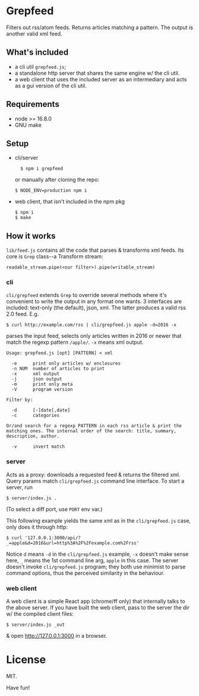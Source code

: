 # Grepfeed

Filters out rss/atom feeds. Returns articles matching a pattern. The
output is another valid xml feed.

## What's included

* a cli util `grepfeed.js`;
* a standalone http server that shares the same engine w/ the cli util.
* a web client that uses the included server as an intermediary and
  acts as a gui version of the cli util.

## Requirements

* node >= 16.8.0
* GNU make

## Setup

* cli/server

        $ npm i grepfeed

    or manually after cloning the repo:

    ~~~
    $ NODE_ENV=production npm i
    ~~~

* web client, that isn't included in the npm pkg

    ~~~
    $ npm i
    $ make
    ~~~

## How it works

`lib/feed.js` contains all the code that parses & transforms xml
feeds. Its core is `Grep` class--a Transform stream:

    readable_stream.pipe(<our filter>).pipe(writable_stream)

### cli

`cli/grepfeed` extends `Grep` to override several methods where it's
convenient to write the output in any format one wants. 3 interfaces
are included: text-only (the default), json, xml. The latter produces
a valid rss 2.0 feed. E.g.

    $ curl http://example.com/rss | cli/grepfeed.js apple -d=2016 -x

parses the input feed, selects only articles written in 2016 or newer
that match the regexp pattern `/apple/`. `-x` means xml output.

~~~
Usage: grepfeed.js [opt] [PATTERN] < xml

  -e      print only articles w/ enclosures
  -n NUM  number of articles to print
  -x      xml output
  -j      json output
  -m      print only meta
  -V      program version

Filter by:

  -d      [-]date[,date]
  -c      categories

Or/and search for a regexp PATTERN in each rss article & print the
matching ones. The internal order of the search: title, summary,
description, author.

  -v      invert match
~~~

### server

Acts as a proxy: downloads a requested feed & returns the filtered
xml. Query params match `cli/grepfeed.js` command line interface. To
start a server, run

    $ server/index.js .

(To select a diff port, use `PORT` env var.)

This following example yields the same xml as in the `cli/grepfeed.js`
case, only does it through http:

    $ curl '127.0.0.1:3000/api/?_=apple&d=2016&url=http%3A%2F%2Fexample.com%2Frss'

Notice `d` means `-d` in the `cli/grepfeed.js` example, `-x` doesn't make
sense here, `_` means the 1st command line arg, `apple` in this
case. The server doesn't invoke `cli/grepfeed.js` program; they both use
minimist to parse command options, thus the perceived similarity in
the behaviour.

### web client

A web client is a simple React app (chrome/ff only) that internally
talks to the above server. If you have built the web client, pass to
the server the dir w/ the compiled client files:

    $ server/index.js _out

& open http://127.0.0.1:3000 in a browser.

# License

MIT.

Have fun!
